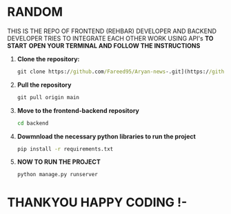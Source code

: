 # RANDOM
THIS IS THE REPO OF FRONTEND (REHBAR) DEVELOPER AND BACKEND DEVELOPER TRIES TO INTEGRATE EACH OTHER WORK USING API's
**TO START**
**OPEN YOUR TERMINAL AND FOLLOW THE INSTRUCTIONS**
1. **Clone the repository:**

   ```cmd
   git clone https://github.com/Fareed95/Aryan-news-.git](https://github.com/Fareed95/RANDOM.git
2. **Pull the repository**

   ```cmd
   git pull origin main

3. **Move to the frontend-backend repository**

   ```cmd
   cd backend

4. **Dowmnload the necessary python libraries to run the project**

    ```cmd 
    pip install -r requirements.txt 

5. **NOW TO RUN THE PROJECT**
    ```cmd
    python manage.py runserver


# THANKYOU HAPPY CODING !-
